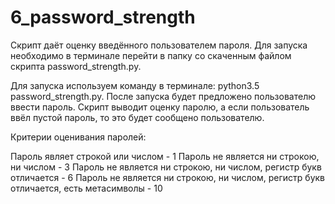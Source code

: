 # 6_password_strength

Скрипт даёт оценку введённого пользователем пароля. Для запуска необходимо в терминале перейти в папку со скаченным файлом скрипта password_strength.py.

Для запуска используем команду в терминале: python3.5 password_strength.py. После запуска будет предложено пользователю ввести пароль. Скрипт выводит оценку паролю, а если пользователь ввёл пустой пароль, то это будет сообщено пользователю.

Критерии оценивания паролей:

Пароль являет строкой или числом - 1
Пароль не является ни строкою, ни числом - 3
Пароль не является ни строкою, ни числом, регистр букв отличается - 6
Пароль не является ни строкою, ни числом, регистр букв отличается, есть метасимволы - 10



